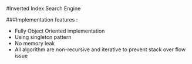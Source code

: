 #Inverted Index Search Engine

###Implementation features :

* Fully Object Oriented implementation
* Using singleton pattern
* No memory leak
* All algorithm are non-recursive and iterative to prevent stack over flow issue
